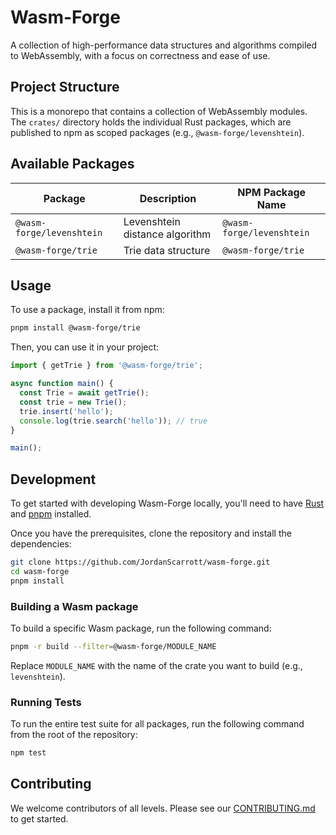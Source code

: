 # Wasm-Forge

A collection of high-performance data structures and algorithms compiled to WebAssembly, with a focus on correctness and ease of use.

## Project Structure

This is a monorepo that contains a collection of WebAssembly modules. The `crates/` directory holds the individual Rust packages, which are published to npm as scoped packages (e.g., `@wasm-forge/levenshtein`).

## Available Packages

| Package                   | Description                               | NPM Package Name          |
| ------------------------- | ----------------------------------------- | ------------------------- |
| `@wasm-forge/levenshtein` | Levenshtein distance algorithm            | `@wasm-forge/levenshtein` |
| `@wasm-forge/trie`        | Trie data structure                       | `@wasm-forge/trie`        |

## Usage

To use a package, install it from npm:

```bash
pnpm install @wasm-forge/trie
```

Then, you can use it in your project:

```javascript
import { getTrie } from '@wasm-forge/trie';

async function main() {
  const Trie = await getTrie();
  const trie = new Trie();
  trie.insert('hello');
  console.log(trie.search('hello')); // true
}

main();
```

## Development

To get started with developing Wasm-Forge locally, you'll need to have [Rust](https://www.rust-lang.org/tools/install) and [pnpm](https://pnpm.io/installation) installed.

Once you have the prerequisites, clone the repository and install the dependencies:

```bash
git clone https://github.com/JordanScarrott/wasm-forge.git
cd wasm-forge
pnpm install
```

### Building a Wasm package

To build a specific Wasm package, run the following command:

```bash
pnpm -r build --filter=@wasm-forge/MODULE_NAME
```
Replace `MODULE_NAME` with the name of the crate you want to build (e.g., `levenshtein`).

### Running Tests

To run the entire test suite for all packages, run the following command from the root of the repository:

```bash
npm test
```

## Contributing

We welcome contributors of all levels. Please see our [CONTRIBUTING.md](CONTRIBUTING.md) to get started.
